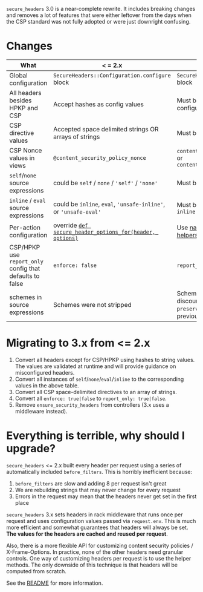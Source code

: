 `secure_headers` 3.0 is a near-complete rewrite. It includes breaking changes and removes a lot of features that were either leftover from the days when the CSP standard was not fully adopted or were just downright confusing.

Changes
==

| What                             | < = 2.x                                                  | >= 3.0                                                                                                                                                                     |
|----------------------------------|----------------------------------------------------------|----------------------------------------------------------------------------------------------------------------------------------------------------------------------------|
| Global configuration             | `SecureHeaders::Configuration.configure` block             | `SecureHeaders::Configuration.default` block                                                                                                                                 |
| All headers besides HPKP and CSP | Accept hashes as config values                           | Must be strings (validated during configuration)                                                                                                                                                            |
| CSP directive values             | Accepted space delimited strings OR arrays of strings    | Must be arrays of strings                                                                                                                                                  |
| CSP Nonce values in views             | `@content_security_policy_nonce`    | `content_security_policy_script_nonce` or `content_security_policy_style_nonce`
| `self`/`none` source expressions     | could be `self` / `none` / `'self'` / `'none'`                   | Must be `'self'` or `'none'`                                                                                                                                                   |
| `inline` / `eval` source expressions | could be `inline`, `eval`, `'unsafe-inline'`, or `'unsafe-eval'` | Must be `'unsafe-eval'` or `'unsafe-inline'`                                                                                                                                   |
| Per-action configuration         | override [`def secure_header_options_for(header, options)`](https://github.com/twitter/secureheaders/commit/bb9ebc6c12a677aad29af8e0f08ffd1def56efec#diff-04c6e90faac2675aa89e2176d2eec7d8R111)  | Use [named overrides](https://github.com/twitter/secureheaders#named-overrides) or [per-action helpers](https://github.com/twitter/secureheaders#per-action-configuration) |
| CSP/HPKP use `report_only` config that defaults to false | `enforce: false` |  `report_only: false` |
| schemes in source expressions | Schemes were not stripped | Schemes are stripped by default to discourage mixed content. Setting `preserve_schemes: true` will revert to previous behavior |

Migrating to 3.x from <= 2.x
==

1. Convert all headers except for CSP/HPKP using hashes to string values. The values are validated at runtime and will provide guidance on misconfigured headers.
1. Convert all instances of `self`/`none`/`eval`/`inline` to the corresponding values in the above table.
1. Convert all CSP space-delimited directives to an array of strings.
1. Convert all `enforce: true|false` to `report_only: true|false`. 
1. Remove `ensure_security_headers` from controllers (3.x uses a middleware instead).

Everything is terrible, why should I upgrade?
==

`secure_headers` <= 2.x built every header per request using a series of automatically included `before_filters`. This is horribly inefficient because:

1. `before_filters` are slow and adding 8 per request isn't great
1. We are rebuilding strings that may never change for every request
1. Errors in the request may mean that the headers never get set in the first place

`secure_headers` 3.x sets headers in rack middleware that runs once per request and uses configuration values passed via `request.env`. This is much more efficient and somewhat guarantees that headers will always be set. **The values for the headers are cached and reused per request**.

Also, there is a more flexible API for customizing content security policies / X-Frame-Options. In practice, none of the other headers need granular controls. One way of customizing headers per request is to use the helper methods. The only downside of this technique is that headers will be computed from scratch.

See the [README](README.md) for more information.
